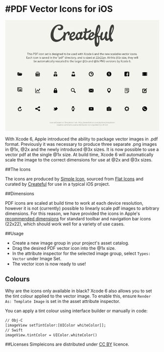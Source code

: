#PDF Vector Icons for iOS
=========================

![pdf vector icons](pdf_icons.png)

With Xcode 6, Apple introduced the ability to package vector images in .pdf format. Previously it was necessary to produce three separate .png images in @1x, @2x and the newly introduced @3x sizes. It is now possible to use a vector pdf at the single @1x size. At build time, Xcode 6 will automatically scale the image to the correct dimensions for use at @2x and @3x sizes.

##The Icons

The icons are produced by [Simple Icon](http://www.flaticon.com/authors/simpleicon), sourced from [Flat Icons](http://www.flaticon.com) and curated by [Createful](https://www.createful.com) for use in a typical iOS project.

##Dimensions

PDF icons are scaled at build time to work at each device resolution, however it is not (currently) possible to linearly scale pdf images to arbitrary dimensions. For this reason, we have provided the icons in Apple's [recommended dimensions](https://developer.apple.com/library/IOs/documentation/UserExperience/Conceptual/MobileHIG/IconMatrix.html) for standard toolbar and navigation bar icons (22x22), which should work well for a variety of use cases.

##Usage
 - Create a new image group in your project's asset catalog. 
 - Drag the desired PDF vector icon into the @1x size. 
 - In the attribute inspector for the selected image group, select `Types: Vector` under Image Set.
 - The vector icon is now ready to use!

## Colours
Why are the icons only available in black? Xcode 6 also allows you to set the tint colour applied to the vector image. To enable this, ensure `Render As: Template Image` is set in the asset attribute inspector.

You can apply a tint colour using interface builder or manually in code:

    // Obj-C
    [imageView setTintColor:[UIColor whiteColor]];
    // Swift
    imageView.tintColor = UIColor.whiteColor()

##Licenses
Simpleicons are distributed under
[CC BY](http://creativecommons.org/licenses/by/3.0/) licence.
